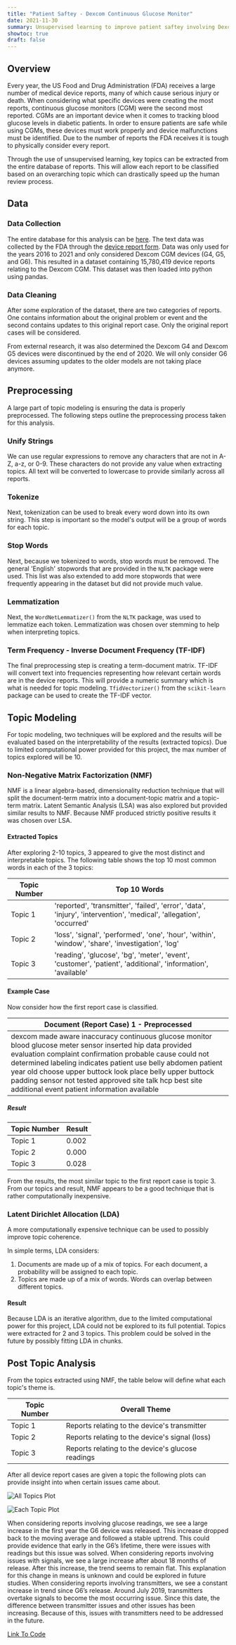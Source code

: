```yaml
---
title: "Patient Saftey - Dexcom Continuous Glucose Monitor"
date: 2021-11-30
summary: Unsupervised learning to improve patient saftey involving Dexcom's continuous glucose monitors.  
showtoc: true
draft: false
---
```


## Overview
Every year, the US Food and Drug Administration (FDA) receives a large number of medical device reports, many of which cause serious injury or death. When considering what specific devices were creating the most reports, continuous glucose monitors (CGM) were the second most reported. CGMs are an important device when it comes to tracking blood glucose levels in diabetic patients. In order to ensure patients are safe while using CGMs, these devices must work properly and device malfunctions must be identified. Due to the number of reports the FDA receives it is tough to physically consider every report. 

Through the use of unsupervised learning, key topics can be extracted from the entire database of reports. This will allow each report to be classified based on an overarching topic which can drastically speed up the human review process.

## Data
### Data Collection
The entire database for this analysis can be [here](https://www.accessdata.fda.gov/scripts/cdrh/cfdocs/cfmaude/search.cfm). The text data was collected by the FDA through the [device report form](https://www.fda.gov/media/76299/download). Data was only used for the years 2016 to 2021 and only considered Dexcom CGM devices (G4, G5, and G6). This resulted in a dataset containing 15,780,419 device reports relating to the Dexcom CGM. This dataset was then loaded into python using pandas.

### Data Cleaning
After some exploration of the dataset, there are two categories of reports. One contains information about the original problem or event and the second contains updates to this original report case. Only the original report cases will be considered. 

From external research, it was also determined the Dexcom G4 and Dexcom G5 devices were discontinued by the end of 2020. We will only consider G6 devices assuming updates to the older models are not taking place anymore. 

## Preprocessing
A large part of topic modeling is ensuring the data is properly preprocessed. The following steps outline the preprocessing process taken for this analysis. 
### Unify Strings
We can use regular expressions to remove any characters that are not in A-Z, a-z, or 0-9. These characters do not provide any value when extracting topics. All text will be converted to lowercase to provide similarly across all reports.  
### Tokenize
Next, tokenization can be used to break every word down into its own string. This step is important so the model's output will be a group of words for each topic. 
### Stop Words
Next, because we tokenized to words, stop words must be removed. The general 'English' stopwords that are provided in the ```NLTK``` package were used. This list was also extended to add more stopwords that were frequently appearing in the dataset but did not provide much value.
### Lemmatization
Next, the ```WordNetLemmatizer()``` from the ```NLTK``` package, was used to lemmatize each token. Lemmatization was chosen over stemming to help when interpreting topics. 
### Term Frequency - Inverse Document Frequency (TF-IDF)
The final preprocessing step is creating a term-document matrix. TF-IDF will convert text into frequencies representing how relevant certain words are in the device reports. This will provide a numeric summary which is what is needed for topic modeling. ```TfidVectorizer()``` from the ```scikit-learn``` package can be used to create the TF-IDF vector.   

## Topic Modeling
For topic modeling, two techniques will be explored and the results will be evaluated based on the interpretability of the results (extracted topics). Due to limited computational power provided for this project, the max number of topics explored will be 10.
### Non-Negative Matrix Factorization (NMF)
NMF is a linear algebra-based, dimensionality reduction technique that will split the document-term matrix into a document-topic matrix and a topic-term matrix. Latent Semantic Analysis (LSA) was also explored but provided similar results to NMF. Because NMF produced strictly positive results it was chosen over LSA. 
#### Extracted Topics
After exploring 2-10 topics, 3 appeared to give the most distinct and interpretable topics. The following table shows the top 10 most common words in each of the 3 topics:

| Topic Number | Top 10 Words |
|--------------|--------------|
| Topic 1 | 'reported', 'transmitter', 'failed', 'error', 'data', 'injury', 'intervention', 'medical', 'allegation', 'occurred'|
| Topic 2 | 'loss', 'signal', 'performed', 'one', 'hour', 'within', 'window', 'share', 'investigation', 'log' |
| Topic 3 | 'reading', 'glucose', 'bg', 'meter', 'event', 'customer', 'patient', 'additional', 'information', 'available' |

#### Example Case
Now consider how the first report case is classified.

| Document (Report Case) 1 - Preprocessed|
|--------------------------|
|dexcom made aware inaccuracy continuous glucose monitor blood glucose meter sensor inserted hip data provided evaluation complaint confirmation probable cause could not determined labeling indicates patient use belly abdomen patient year old choose upper buttock look place belly upper buttock padding sensor not tested approved site talk hcp best site additional event patient information available|

##### Result
| Topic Number| Result |
|---------|------------|
| Topic 1 | 0.002 |
| Topic 2 | 0.000 |
| Topic 3 | 0.028 |

From the results, the most similar topic to the first report case is topic 3. From our topics and result, NMF appears to be a good technique that is rather computationally inexpensive. 

### Latent Dirichlet Allocation (LDA)
A more computationally expensive technique can be used to possibly improve topic coherence. 

In simple terms, LDA considers:
1. Documents are made up of a mix of topics. For each document, a probability will be assigned to each topic. 
2. Topics are made up of a mix of words. Words can overlap between different topics. 
#### Result
Because LDA is an iterative algorithm, due to the limited computational power for this project, LDA could not be explored to its full potential. Topics were extracted for 2 and 3 topics. This problem could be solved in the future by possibly fitting LDA in chunks.  

## Post Topic Analysis
From the topics extracted using NMF, the table below will define what each topic's theme is.

| Topic Number | Overall Theme |
|--------------|---------------|
| Topic 1      | Reports relating to the device's transmitter      |
| Topic 2      | Reports relating to the device's signal (loss)    |
| Topic 3      | Reports relating to the device's glucose readings |

After all device report cases are given a topic the following plots can provide insight into when certain issues came about. 

![All Topics Plot](/all_topics.png)



![Each Topic Plot](/sep_topics.png)

When considering reports involving glucose readings, we see a large increase in the first year the G6 device was released. This increase dropped back to the moving average and followed a stable uptrend. This could provide evidence that early in the G6’s lifetime, there were issues with readings but this issue was solved. When considering reports involving issues with signals, we see a large increase after about 18 months of release. After this increase, the trend seems to remain flat. This explanation for this change in means is unknown and could be explored in future studies. When considering reports involving transmitters, we see a constant increase in trend since G6’s release. Around July 2019, transmitters overtake signals to become the most occurring issue. Since this date, the difference between transmitter issues and other issues has been increasing. Because of this, issues with transmitters need to be addressed in the future. 

[Link To Code](https://github.com/trey-capps/Patient-Safety)